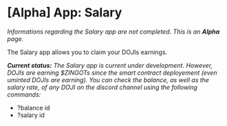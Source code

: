 # \[Alpha] App: Salary

_Informations regarding the Salary app are not completed. This is an **Alpha** page._

The Salary app allows you to claim your DOJIs earnings.&#x20;

_**Current status:**_ _The Salary app is current under development. However, DOJIs are earning $ZINGOTs since the smart contract deployement (even uminted DOJIs are earning). You can check the balance, as well as the salary rate, of any DOJI on the discord channel using the following commands:_

* ?balance id
* ?salary id

&#x20;
